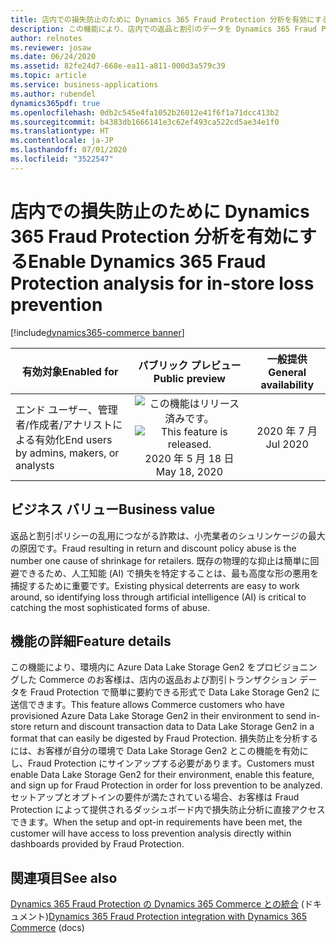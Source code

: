 ```yaml
---
title: 店内での損失防止のために Dynamics 365 Fraud Protection 分析を有効にする
description: この機能により、店内での返品と割引のデータを Dynamics 365 Fraud Protection で分析するために Azure Data Lake Storage に送ることができます。 Fraud Protection によって提供される損失防止機能は、人工知能 (AI) と業界レベルでパターンを識別するコンソーシアムベースのアプローチを通じて、このアクティビティの異常を検出できます。
author: relnotes
ms.reviewer: josaw
ms.date: 06/24/2020
ms.assetid: 82fe24d7-668e-ea11-a811-000d3a579c39
ms.topic: article
ms.service: business-applications
ms.author: rubendel
dynamics365pdf: true
ms.openlocfilehash: 0db2c545e4fa1052b26012e41f6f1a71dcc413b2
ms.sourcegitcommit: b4383db1666141e3c62ef493ca522cd5ae34e1f0
ms.translationtype: HT
ms.contentlocale: ja-JP
ms.lasthandoff: 07/01/2020
ms.locfileid: "3522547"
---
```

# <a name="enable-dynamics-365-fraud-protection-analysis-for-in-store-loss-prevention"></a><span data-ttu-id="a5c9e-104">店内での損失防止のために Dynamics 365 Fraud Protection 分析を有効にする</span><span class="sxs-lookup"><span data-stu-id="a5c9e-104">Enable Dynamics 365 Fraud Protection analysis for in-store loss prevention</span></span>
[!include[dynamics365-commerce banner](../includes/dynamics365-commerce.md)]

| <span data-ttu-id="a5c9e-105">有効対象</span><span class="sxs-lookup"><span data-stu-id="a5c9e-105">Enabled for</span></span>    |  <span data-ttu-id="a5c9e-106">パブリック プレビュー</span><span class="sxs-lookup"><span data-stu-id="a5c9e-106">Public preview</span></span> | <span data-ttu-id="a5c9e-107">一般提供</span><span class="sxs-lookup"><span data-stu-id="a5c9e-107">General availability</span></span> | 
| ---------- | :----------: |:----------: |
|<span data-ttu-id="a5c9e-108">エンド ユーザー、管理者/作成者/アナリストによる有効化</span><span class="sxs-lookup"><span data-stu-id="a5c9e-108">End users by admins, makers, or analysts</span></span>|<span data-ttu-id="a5c9e-109">![この機能はリリース済みです。](/dynamics365-release-plan/media/green-checkmark.png "この機能はリリース済みです。")</span><span class="sxs-lookup"><span data-stu-id="a5c9e-109">![This feature is released.](/dynamics365-release-plan/media/green-checkmark.png "This feature is released.")</span></span> <span data-ttu-id="a5c9e-110">2020 年 5 月 18 日</span><span class="sxs-lookup"><span data-stu-id="a5c9e-110">May 18, 2020</span></span>| <span data-ttu-id="a5c9e-111">2020 年 7 月</span><span class="sxs-lookup"><span data-stu-id="a5c9e-111">Jul 2020</span></span>|


## <a name="business-value"></a><span data-ttu-id="a5c9e-112">ビジネス バリュー</span><span class="sxs-lookup"><span data-stu-id="a5c9e-112">Business value</span></span>
<!-- bv start -->
<span data-ttu-id="a5c9e-113">返品と割引ポリシーの乱用につながる詐欺は、小売業者のシュリンケージの最大の原因です。</span><span class="sxs-lookup"><span data-stu-id="a5c9e-113">Fraud resulting in return and discount policy abuse is the number one cause of shrinkage for retailers.</span></span> <span data-ttu-id="a5c9e-114">既存の物理的な抑止は簡単に回避できるため、人工知能 (AI) で損失を特定することは、最も高度な形の悪用を捕捉するために重要です。</span><span class="sxs-lookup"><span data-stu-id="a5c9e-114">Existing physical deterrents are easy to work around, so identifying loss through artificial intelligence (AI) is critical to catching the most sophisticated forms of abuse.</span></span>
<!-- bv end -->



## <a name="feature-details"></a><span data-ttu-id="a5c9e-115">機能の詳細</span><span class="sxs-lookup"><span data-stu-id="a5c9e-115">Feature details</span></span>
<!--feature detail start -->
<span data-ttu-id="a5c9e-116">この機能により、環境内に Azure Data Lake Storage Gen2 をプロビジョニングした Commerce のお客様は、店内の返品および割引トランザクション データを Fraud Protection で簡単に要約できる形式で Data Lake Storage Gen2 に送信できます。</span><span class="sxs-lookup"><span data-stu-id="a5c9e-116">This feature allows Commerce customers who have provisioned Azure Data Lake Storage Gen2 in their environment to send in-store return and discount transaction data to Data Lake Storage Gen2 in a format that can easily be digested by Fraud Protection.</span></span> <span data-ttu-id="a5c9e-117">損失防止を分析するには、お客様が自分の環境で Data Lake Storage Gen2 とこの機能を有効にし、Fraud Protection にサインアップする必要があります。</span><span class="sxs-lookup"><span data-stu-id="a5c9e-117">Customers must enable Data Lake Storage Gen2 for their environment, enable this feature, and sign up for Fraud Protection in order for loss prevention to be analyzed.</span></span> <span data-ttu-id="a5c9e-118">セットアップとオプトインの要件が満たされている場合、お客様は Fraud Protection によって提供されるダッシュボード内で損失防止分析に直接アクセスできます。</span><span class="sxs-lookup"><span data-stu-id="a5c9e-118">When the setup and opt-in requirements have been met, the customer will have access to loss prevention analysis directly within dashboards provided by Fraud Protection.</span></span>
<!--feature detail end -->










## <a name="see-also"></a><span data-ttu-id="a5c9e-119">関連項目</span><span class="sxs-lookup"><span data-stu-id="a5c9e-119">See also</span></span>

<!--docs start-->
<span data-ttu-id="a5c9e-120">[Dynamics 365 Fraud Protection の Dynamics 365 Commerce との統合](https://docs.microsoft.com/dynamics365/commerce/dev-itpro/dfp) (ドキュメント)</span><span class="sxs-lookup"><span data-stu-id="a5c9e-120">[Dynamics 365 Fraud Protection integration with Dynamics 365 Commerce](https://docs.microsoft.com/dynamics365/commerce/dev-itpro/dfp) (docs)</span></span>
<!--docs end-->
